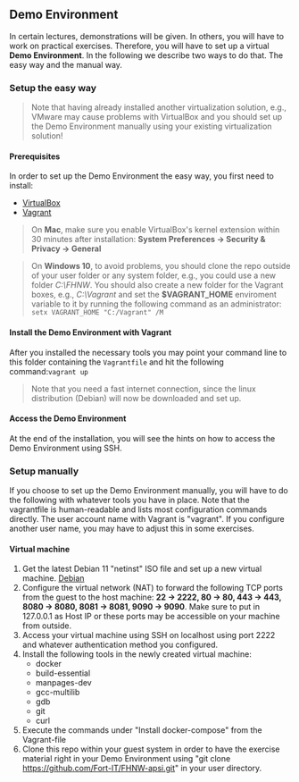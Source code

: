 ## Demo Environment
In certain lectures, demonstrations will be given. In others, you will have to work on practical exercises. Therefore, you will have to set up a virtual **Demo Environment**. In the following we describe two ways to do that. The easy way and the manual way.

### Setup the easy way
> Note that having already installed another virtualization solution, e.g., VMware may cause problems with VirtualBox and you should set up the Demo Environment manually using your existing virtualization solution!

#### Prerequisites
In order to set up the Demo Environment the easy way, you first need to install:

- [VirtualBox](https://www.virtualbox.org/wiki/Downloads)
- [Vagrant](https://www.vagrantup.com/downloads)

> On **Mac**, make sure you enable VirtualBox's kernel extension within 30 minutes after installation: **System Preferences → Security & Privacy → General**

> On **Windows 10**, to avoid problems, you should clone the repo outside of your user folder or any system folder, e.g., you could use a new folder *C:\FHNW*.
You should also create a new folder for the Vagrant boxes, e.g., *C:\Vagrant* and set the **$VAGRANT_HOME** enviroment variable to it by running the following command as an administrator:
`setx VAGRANT_HOME "C:/Vagrant" /M`

#### Install the Demo Environment with Vagrant
After you installed the necessary tools you may point your command line to this folder containing the `Vagrantfile` and hit the following command:`vagrant up`

> Note that you need a fast internet connection, since the linux distribution (Debian) will now be downloaded and set up.

#### Access the Demo Environment
At the end of the installation, you will see the hints on how to access the Demo Environment using SSH.

### Setup manually
If you choose to set up the Demo Environment manually, you will have to do the following with whatever tools you have in place.
Note that the vagrantfile is human-readable and lists most configuration commands directly.
The user account name with Vagrant is "vagrant". 
If you configure another user name, you may have to adjust this in some exercises.

#### Virtual machine
1. Get the latest Debian 11 "netinst" ISO file and set up a new virtual machine.
   [Debian](https://www.debian.org/releases/bullseye/debian-installer/index)
1. Configure the virtual network (NAT) to forward the following TCP ports from the guest to the host machine: **22 → 2222, 80 → 80, 443 → 443, 8080 → 8080, 8081 → 8081, 9090 → 9090**.
   Make sure to put in 127.0.0.1 as Host IP or these ports may be accessible on your machine from outside.
1. Access your virtual machine using SSH on localhost using port 2222 and whatever authentication method you configured.
1. Install the following tools in the newly created virtual machine:
    - docker
    - build-essential
    - manpages-dev
    - gcc-multilib
    - gdb
    - git
    - curl
1. Execute the commands under "Install docker-compose" from the Vagrant-file
1. Clone this repo within your guest system in order to have the exercise material right in your Demo Environment using "git clone https://github.com/Fort-IT/FHNW-apsi.git" in your user directory.
    
